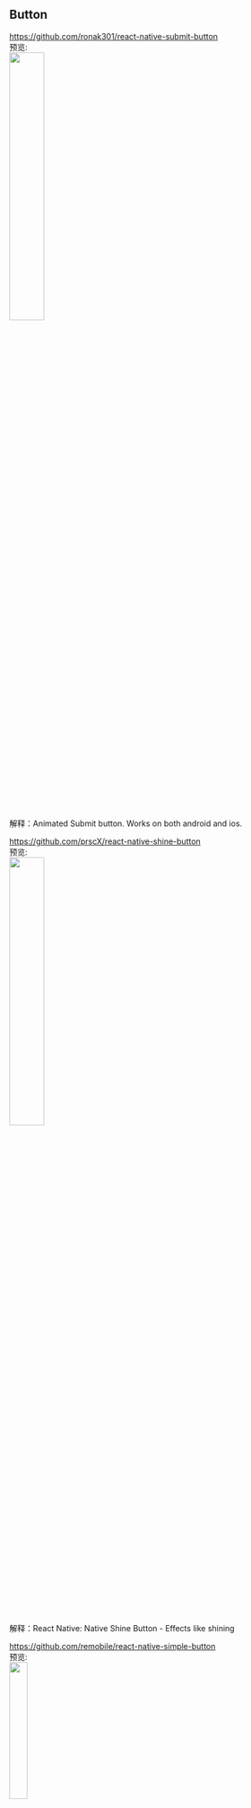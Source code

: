 ## Button<br>


https://github.com/ronak301/react-native-submit-button<br>
预览:<br>
<img src="https://github.com/ronak301/react-native-submit-button/raw/master/example/images/out.gif?raw=true" width="35%"/>
<br>
解释：Animated Submit button. Works on both android and ios.
<br>

https://github.com/prscX/react-native-shine-button<br>
预览:<br>
<img src="https://raw.githubusercontent.com/ChadCSong/ShineButton/master/demo_shine_others.gif" width="35%"/>
<br>
解释：React Native: Native Shine Button - Effects like shining
<br>

https://github.com/remobile/react-native-simple-button<br>
预览:<br>
<img src="https://github.com/remobile/react-native-button/raw/master/screencasts/demo.gif" width="25%"/>
<br>
解释：A Simple react-native button
<br>

https://github.com/larsvinter/react-native-awesome-button<br>
预览:<br>
<img src="https://raw.githubusercontent.com/larsvinter/react-native-awesome-button/master/docs/simple.png" width="30%"/>
<br>
解释：A button React Native component supporting showing different states with animations
<br>

https://github.com/mastermoo/react-native-action-button<br>
预览:<br>
<img src="https://raw.githubusercontent.com/wiki/APSL/react-native-button/and.png" width="30%"/>
<br>
解释：A React Native button component customizable via props
<br>

https://github.com/jacklam718/react-native-button-component<br>
预览:<br>
<img src="https://camo.githubusercontent.com/e5265dd258a6dc1a5cf5f0a4c5748d66bc4c5f49/68747470733a2f2f6a61636b6c616d3731382e6769746875622e696f2f72656163742d6e61746976652d627574746f6e2d636f6d706f6e656e742f6275696c642f766964656f2f627574746f6e2d64656d6f2e676966" width="30%"/>
<br>
解释：A Beautiful, Customizable React Native Button component for iOS & Android
<br>


## 效果特别的Button<br>

https://github.com/mastermoo/react-native-pulse-loader<br>
预览:<br>
<img src="https://camo.githubusercontent.com/ce6adbc44a0df3aa26e30ff52a878ce75b035c90/687474703a2f2f692e67697068792e636f6d2f6c304d597a32634d624f72797579505a752e676966" width="25%"/>
<br>
解释：tinder-like loader for your react native app
<br>
